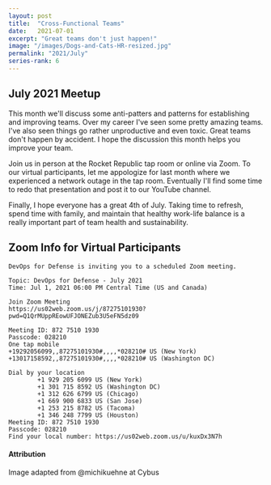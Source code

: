 ```yaml
---
layout: post
title:  "Cross-Functional Teams"
date:   2021-07-01
excerpt: "Great teams don't just happen!"
image: "/images/Dogs-and-Cats-HR-resized.jpg"
permalink: "2021/July"
series-rank: 6
---
```


## July 2021 Meetup
This month we'll discuss some anti-patters and patterns for establishing and improving teams.  Over my career I've seen some pretty amazing teams.  I've also seen things go rather unproductive and even toxic.  Great teams don't happen by accident.  I hope the discussion this month helps you improve your team.

Join us in person at the Rocket Republic tap room or online via Zoom.  To our virtual participants, let me appologize for last month where we experienced a network outage in the tap room.  Eventually I'll find some time to redo that presentation and post it to our YouTube channel.

Finally, I hope everyone has a great 4th of July.  Taking time to refresh, spend time with family, and maintain that healthy work-life balance is a really important part of team health and sustainability.

## Zoom Info for Virtual Participants
    DevOps for Defense is inviting you to a scheduled Zoom meeting.

    Topic: DevOps for Defense - July 2021
    Time: Jul 1, 2021 06:00 PM Central Time (US and Canada)

    Join Zoom Meeting
    https://us02web.zoom.us/j/87275101930?pwd=Q1QrMUppREowUFJONEZub3U5eFN5dz09

    Meeting ID: 872 7510 1930
    Passcode: 028210
    One tap mobile
    +19292056099,,87275101930#,,,,*028210# US (New York)
    +13017158592,,87275101930#,,,,*028210# US (Washington DC)

    Dial by your location
            +1 929 205 6099 US (New York)
            +1 301 715 8592 US (Washington DC)
            +1 312 626 6799 US (Chicago)
            +1 669 900 6833 US (San Jose)
            +1 253 215 8782 US (Tacoma)
            +1 346 248 7799 US (Houston)
    Meeting ID: 872 7510 1930
    Passcode: 028210
    Find your local number: https://us02web.zoom.us/u/kuxDx3N7h

#### Attribution
Image adapted from @michikuehne at Cybus
